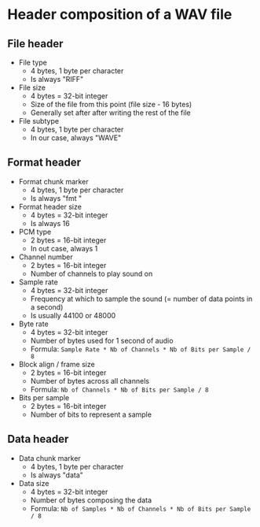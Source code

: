 # Header composition of a WAV file

## File header
- File type
  - 4 bytes, 1 byte per character
  - Is always "RIFF"
- File size
  - 4 bytes = 32-bit integer
  - Size of the file from this point (file size - 16 bytes)
  - Generally set after after writing the rest of the file
- File subtype
  - 4 bytes, 1 byte per character
  - In our case, always "WAVE"

## Format header
- Format chunk marker
  - 4 bytes, 1 byte per character
  - Is always "fmt "
- Format header size
  - 4 bytes = 32-bit integer
  - Is always 16
- PCM type
  - 2 bytes = 16-bit integer
  - In out case, always 1
- Channel number
  - 2 bytes = 16-bit integer
  - Number of channels to play sound on
- Sample rate
  - 4 bytes = 32-bit integer
  - Frequency at which to sample the sound (= number of data points in a second)
  - Is usually 44100 or 48000
- Byte rate
  - 4 bytes = 32-bit integer
  - Number of bytes used for 1 second of audio
  - Formula: `Sample Rate * Nb of Channels * Nb of Bits per Sample / 8`
- Block align / frame size
  - 2 bytes = 16-bit integer
  - Number of bytes across all channels
  - Formula: `Nb of Channels * Nb of Bits per Sample / 8`
- Bits per sample
  - 2 bytes = 16-bit integer
  - Number of bits to represent a sample

## Data header
- Data chunk marker
  - 4 bytes, 1 byte per character
  - Is always "data"
- Data size
  - 4 bytes = 32-bit integer
  - Number of bytes composing the data
  - Formula: `Nb of Samples * Nb of Channels * Nb of Bits per Sample / 8`